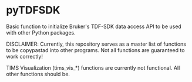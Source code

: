 # pyTDFSDK

Basic function to initialize Bruker's TDF-SDK data access API to be used with 
other Python packages.

DISCLAIMER: Currently, this repository serves as a master list of functions to 
be copypastad into other programs. Not all functions are guaranteed to work 
correctly!

TIMS Visualization (tims_vis_*) functions are currently not functional. All other functions should be.